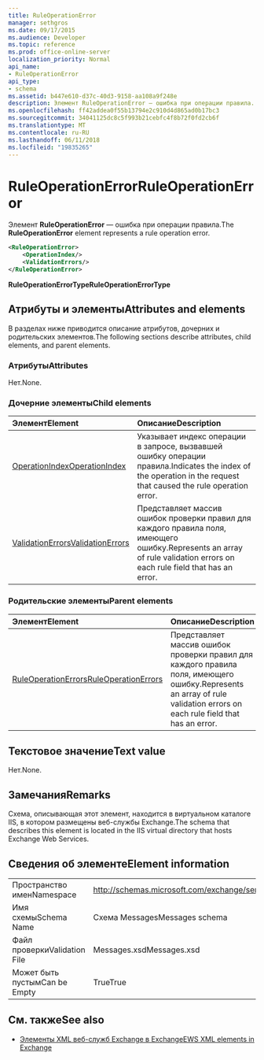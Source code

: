 ```yaml
---
title: RuleOperationError
manager: sethgros
ms.date: 09/17/2015
ms.audience: Developer
ms.topic: reference
ms.prod: office-online-server
localization_priority: Normal
api_name:
- RuleOperationError
api_type:
- schema
ms.assetid: b447e610-d37c-40d3-9158-aa108a9f248e
description: Элемент RuleOperationError — ошибка при операции правила.
ms.openlocfilehash: ff42addea0f55b13794e2c910d4d865ad0b17bc3
ms.sourcegitcommit: 34041125dc8c5f993b21cebfc4f8b72f0fd2cb6f
ms.translationtype: MT
ms.contentlocale: ru-RU
ms.lasthandoff: 06/11/2018
ms.locfileid: "19835265"
---
```

# <a name="ruleoperationerror"></a><span data-ttu-id="01996-103">RuleOperationError</span><span class="sxs-lookup"><span data-stu-id="01996-103">RuleOperationError</span></span>

<span data-ttu-id="01996-104">Элемент **RuleOperationError** — ошибка при операции правила.</span><span class="sxs-lookup"><span data-stu-id="01996-104">The **RuleOperationError** element represents a rule operation error.</span></span> 
  
```XML
<RuleOperationError>
    <OperationIndex/>
    <ValidationErrors/>
</RuleOperationError>
```

 <span data-ttu-id="01996-105">**RuleOperationErrorType**</span><span class="sxs-lookup"><span data-stu-id="01996-105">**RuleOperationErrorType**</span></span>
## <a name="attributes-and-elements"></a><span data-ttu-id="01996-106">Атрибуты и элементы</span><span class="sxs-lookup"><span data-stu-id="01996-106">Attributes and elements</span></span>

<span data-ttu-id="01996-107">В разделах ниже приводится описание атрибутов, дочерних и родительских элементов.</span><span class="sxs-lookup"><span data-stu-id="01996-107">The following sections describe attributes, child elements, and parent elements.</span></span>
  
### <a name="attributes"></a><span data-ttu-id="01996-108">Атрибуты</span><span class="sxs-lookup"><span data-stu-id="01996-108">Attributes</span></span>

<span data-ttu-id="01996-109">Нет.</span><span class="sxs-lookup"><span data-stu-id="01996-109">None.</span></span>
  
### <a name="child-elements"></a><span data-ttu-id="01996-110">Дочерние элементы</span><span class="sxs-lookup"><span data-stu-id="01996-110">Child elements</span></span>

|<span data-ttu-id="01996-111">**Элемент**</span><span class="sxs-lookup"><span data-stu-id="01996-111">**Element**</span></span>|<span data-ttu-id="01996-112">**Описание**</span><span class="sxs-lookup"><span data-stu-id="01996-112">**Description**</span></span>|
|:-----|:-----|
|[<span data-ttu-id="01996-113">OperationIndex</span><span class="sxs-lookup"><span data-stu-id="01996-113">OperationIndex</span></span>](operationindex.md) <br/> |<span data-ttu-id="01996-114">Указывает индекс операции в запросе, вызвавшей ошибку операции правила.</span><span class="sxs-lookup"><span data-stu-id="01996-114">Indicates the index of the operation in the request that caused the rule operation error.</span></span>  <br/> |
|[<span data-ttu-id="01996-115">ValidationErrors</span><span class="sxs-lookup"><span data-stu-id="01996-115">ValidationErrors</span></span>](validationerrors.md) <br/> |<span data-ttu-id="01996-116">Представляет массив ошибок проверки правил для каждого правила поля, имеющего ошибку.</span><span class="sxs-lookup"><span data-stu-id="01996-116">Represents an array of rule validation errors on each rule field that has an error.</span></span>  <br/> |
   
### <a name="parent-elements"></a><span data-ttu-id="01996-117">Родительские элементы</span><span class="sxs-lookup"><span data-stu-id="01996-117">Parent elements</span></span>

|<span data-ttu-id="01996-118">**Элемент**</span><span class="sxs-lookup"><span data-stu-id="01996-118">**Element**</span></span>|<span data-ttu-id="01996-119">**Описание**</span><span class="sxs-lookup"><span data-stu-id="01996-119">**Description**</span></span>|
|:-----|:-----|
|[<span data-ttu-id="01996-120">RuleOperationErrors</span><span class="sxs-lookup"><span data-stu-id="01996-120">RuleOperationErrors</span></span>](ruleoperationerrors.md) <br/> |<span data-ttu-id="01996-121">Представляет массив ошибок проверки правил для каждого правила поля, имеющего ошибку.</span><span class="sxs-lookup"><span data-stu-id="01996-121">Represents an array of rule validation errors on each rule field that has an error.</span></span>  <br/> |
   
## <a name="text-value"></a><span data-ttu-id="01996-122">Текстовое значение</span><span class="sxs-lookup"><span data-stu-id="01996-122">Text value</span></span>

<span data-ttu-id="01996-123">Нет.</span><span class="sxs-lookup"><span data-stu-id="01996-123">None.</span></span>
  
## <a name="remarks"></a><span data-ttu-id="01996-124">Замечания</span><span class="sxs-lookup"><span data-stu-id="01996-124">Remarks</span></span>

<span data-ttu-id="01996-125">Схема, описывающая этот элемент, находится в виртуальном каталоге IIS, в котором размещены веб-службы Exchange.</span><span class="sxs-lookup"><span data-stu-id="01996-125">The schema that describes this element is located in the IIS virtual directory that hosts Exchange Web Services.</span></span>
  
## <a name="element-information"></a><span data-ttu-id="01996-126">Сведения об элементе</span><span class="sxs-lookup"><span data-stu-id="01996-126">Element information</span></span>

|||
|:-----|:-----|
|<span data-ttu-id="01996-127">Пространство имен</span><span class="sxs-lookup"><span data-stu-id="01996-127">Namespace</span></span>  <br/> |http://schemas.microsoft.com/exchange/services/2006/messages  <br/> |
|<span data-ttu-id="01996-128">Имя схемы</span><span class="sxs-lookup"><span data-stu-id="01996-128">Schema Name</span></span>  <br/> |<span data-ttu-id="01996-129">Схема Messages</span><span class="sxs-lookup"><span data-stu-id="01996-129">Messages schema</span></span>  <br/> |
|<span data-ttu-id="01996-130">Файл проверки</span><span class="sxs-lookup"><span data-stu-id="01996-130">Validation File</span></span>  <br/> |<span data-ttu-id="01996-131">Messages.xsd</span><span class="sxs-lookup"><span data-stu-id="01996-131">Messages.xsd</span></span>  <br/> |
|<span data-ttu-id="01996-132">Может быть пустым</span><span class="sxs-lookup"><span data-stu-id="01996-132">Can be Empty</span></span>  <br/> |<span data-ttu-id="01996-133">True</span><span class="sxs-lookup"><span data-stu-id="01996-133">True</span></span>  <br/> |
   
## <a name="see-also"></a><span data-ttu-id="01996-134">См. также</span><span class="sxs-lookup"><span data-stu-id="01996-134">See also</span></span>



- [<span data-ttu-id="01996-135">Элементы XML веб-служб Exchange в Exchange</span><span class="sxs-lookup"><span data-stu-id="01996-135">EWS XML elements in Exchange</span></span>](ews-xml-elements-in-exchange.md)

